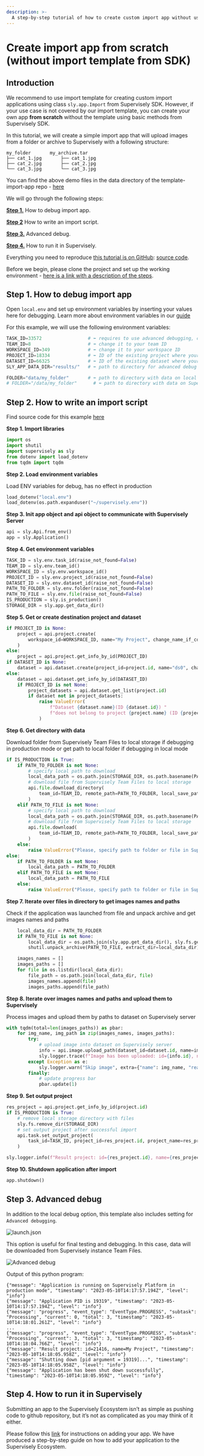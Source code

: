 ```yaml
---
description: >-
  A step-by-step tutorial of how to create custom import app without using template from SDK (from scratch).
---
```


# Create import app from scratch (without import template from SDK)

## Introduction

We recommend to use import template for creating custom import applications using class `sly.app.Import` from Supervisely SDK.
However, if your use case is not covered by our import template, you can create your own app **from scratch**  without the template using basic methods from Supervisely SDK.

In this tutorial, we will create a simple import app that will upload images from a folder or archive to Supervisely with a following structure:

```text
my_folder       my_archive.tar
├── cat_1.jpg       ├── cat_1.jpg
├── cat_2.jpg       ├── cat_2.jpg
└── cat_3.jpg       └── cat_3.jpg
```

You can find the above demo files in the data directory of the template-import-app repo - [here](https://github.com/supervisely-ecosystem/template-import-app/blob/master/data/)

We will go through the following steps:

[**Step 1.**](#step-1-how-to-debug-import-app) How to debug import app.

[**Step 2**](#step-2-how-to-write-an-import-script) How to write an import script.

[**Step 3.**](#step-3-advanced-debug) Advanced debug.

[**Step 4.**](#step-4-how-to-run-it-in-supervisely) How to run it in Supervisely.

Everything you need to reproduce [this tutorial is on GitHub](https://github.com/supervisely-ecosystem/template-import-app): [source code](https://github.com/supervisely-ecosystem/template-import-app/blob/master/src/import-from-scratch.py).

Before we begin, please clone the project and set up the working environment - [here is a link with a description of the steps](/README.md#set-up-an-environment-for-development).

## Step 1. How to debug import app

Open `local.env` and set up environment variables by inserting your values here for debugging. Learn more about environment variables in our [guide](https://developer.supervisely.com/getting-started/environment-variables)

For this example, we will use the following environment variables:

```python
TASK_ID=33572                 # ⬅️ requires to use advanced debugging, comment for local debugging
TEAM_ID=8                     # ⬅️ change it to your team ID
WORKSPACE_ID=349              # ⬅️ change it to your workspace ID
PROJECT_ID=18334              # ⬅️ ID of the existing project where your data will be imported (optional)
DATASET_ID=66325              # ⬅️ ID of the existing dataset where your data will be imported (optional)
SLY_APP_DATA_DIR="results/"   # ⬅️ path to directory for advanced debug (your data will be downloaded in this directory)

FOLDER="data/my_folder"       # ⬅️ path to directory with data on local machine
# FOLDER="/data/my_folder"      # ⬅️ path to directory with data on Supervisely Team Files
```

## Step 2. How to write an import script

Find source code for this example [here](https://github.com/supervisely-ecosystem/template-import-app/blob/master/src/import-from-scratch.py)

**Step 1. Import libraries**

```python
import os
import shutil
import supervisely as sly
from dotenv import load_dotenv
from tqdm import tqdm
```

**Step 2. Load environment variables**

Load ENV variables for debug, has no effect in production

```python
load_dotenv("local.env")
load_dotenv(os.path.expanduser("~/supervisely.env"))
```

**Step 3. Init app object and api object to communicate with Supervisely Server**

```python
api = sly.Api.from_env()
app = sly.Application()
```

**Step 4. Get environment variables**

```python
TASK_ID = sly.env.task_id(raise_not_found=False)
TEAM_ID = sly.env.team_id()
WORKSPACE_ID = sly.env.workspace_id()
PROJECT_ID = sly.env.project_id(raise_not_found=False)
DATASET_ID = sly.env.dataset_id(raise_not_found=False)
PATH_TO_FOLDER = sly.env.folder(raise_not_found=False)
PATH_TO_FILE = sly.env.file(raise_not_found=False)
IS_PRODUCTION = sly.is_production()
STORAGE_DIR = sly.app.get_data_dir()
```

**Step 5. Get or create destination project and dataset**

```python
if PROJECT_ID is None:
    project = api.project.create(
        workspace_id=WORKSPACE_ID, name="My Project", change_name_if_conflict=True
    )
else:
    project = api.project.get_info_by_id(PROJECT_ID)
if DATASET_ID is None:
    dataset = api.dataset.create(project_id=project.id, name="ds0", change_name_if_conflict=True)
else:
    dataset = api.dataset.get_info_by_id(DATASET_ID)
    if PROJECT_ID is not None:
        project_datasets = api.dataset.get_list(project.id)
        if dataset not in project_datasets:
            raise ValueError(
                f"Dataset {dataset.name}(ID {dataset.id}) "
                f"does not belong to project {project.name} (ID {project.id})."
            )
```

**Step 6. Get directory with data**

Download folder from Supervisely Team Files to local storage if debugging in production mode
or get path to local folder if debugging in local mode

```python
if IS_PRODUCTION is True:
    if PATH_TO_FOLDER is not None:
        # specify local path to download
        local_data_path = os.path.join(STORAGE_DIR, os.path.basename(PATH_TO_FOLDER))
        # download file from Supervisely Team Files to local storage
        api.file.download_directory(
            team_id=TEAM_ID, remote_path=PATH_TO_FOLDER, local_save_path=local_data_path
        )
    elif PATH_TO_FILE is not None:
        # specify local path to download
        local_data_path = os.path.join(STORAGE_DIR, os.path.basename(PATH_TO_FILE))
        # download file from Supervisely Team Files to local storage
        api.file.download(
            team_id=TEAM_ID, remote_path=PATH_TO_FOLDER, local_save_path=local_data_path
        )
    else:
        raise ValueError("Please, specify path to folder or file in Supervisely Team Files.")
else:
    if PATH_TO_FOLDER is not None:
        local_data_path = PATH_TO_FOLDER
    elif PATH_TO_FILE is not None:
        local_data_path = PATH_TO_FILE
    else:
        raise ValueError("Please, specify path to folder or file in Supervisely Team Files.")
```

**Step 7. Iterate over files in directory to get images names and paths**

Check if the application was launched from file and unpack archive and get images names and paths

```python
    local_data_dir = PATH_TO_FOLDER
    if PATH_TO_FILE is not None:
        local_data_dir = os.path.join(sly.app.get_data_dir(), sly.fs.get_file_name(PATH_TO_FILE))
        shutil.unpack_archive(PATH_TO_FILE, extract_dir=local_data_dir)

    images_names = []
    images_paths = []
    for file in os.listdir(local_data_dir):
        file_path = os.path.join(local_data_dir, file)
        images_names.append(file)
        images_paths.append(file_path)

```

**Step 8. Iterate over images names and paths and upload them to Supervisely**

Process images and upload them by paths to dataset on Supervisely server


```python
with tqdm(total=len(images_paths)) as pbar:
    for img_name, img_path in zip(images_names, images_paths):
        try:
            # upload image into dataset on Supervisely server
            info = api.image.upload_path(dataset_id=dataset.id, name=img_name, path=img_path)
            sly.logger.trace(f"Image has been uploaded: id={info.id}, name={info.name}")
        except Exception as e:
            sly.logger.warn("Skip image", extra={"name": img_name, "reason": repr(e)})
        finally:
            # update progress bar
            pbar.update(1)
```

**Step 9. Set output project**

```python
res_project = api.project.get_info_by_id(project.id)
if IS_PRODUCTION is True:
    # remove local storage directory with files
    sly.fs.remove_dir(STORAGE_DIR)
    # set output project after successful import
    api.task.set_output_project(
        task_id=TASK_ID, project_id=res_project.id, project_name=res_project.name
    )

sly.logger.info(f"Result project: id={res_project.id}, name={res_project.name}")
```

**Step 10. Shutdown application after import**

```python
app.shutdown()
```

## Step 3. Advanced debug

In addition to the local debug option, this template also includes setting for `Advanced debugging`.

![launch.json]()

This option is useful for final testing and debugging. In this case, data will be downloaded from Supervisely instance Team Files.

![Advanced debug]()

Output of this python program:

```text
{"message": "Application is running on Supervisely Platform in production mode", "timestamp": "2023-05-10T14:17:57.194Z", "level": "info"}
{"message": "Application PID is 19319", "timestamp": "2023-05-10T14:17:57.194Z", "level": "info"}
{"message": "progress", "event_type": "EventType.PROGRESS", "subtask": "Processing", "current": 0, "total": 3, "timestamp": "2023-05-10T14:18:01.261Z", "level": "info"}
...
{"message": "progress", "event_type": "EventType.PROGRESS", "subtask": "Processing", "current": 3, "total": 3, "timestamp": "2023-05-10T14:18:04.766Z", "level": "info"}
{"message": "Result project: id=21416, name=My Project", "timestamp": "2023-05-10T14:18:05.958Z", "level": "info"}
{"message": "Shutting down [pid argument = 19319]...", "timestamp": "2023-05-10T14:18:05.958Z", "level": "info"}
{"message": "Application has been shut down successfully", "timestamp": "2023-05-10T14:18:05.959Z", "level": "info"}
```

## Step 4. How to run it in Supervisely

Submitting an app to the Supervisely Ecosystem isn’t as simple as pushing code to github repository, but it’s not as complicated as you may think of it either.

Please follow this [link](https://developer.supervisely.com/app-development/basics/add-private-app) for instructions on adding your app. We have produced a step-by-step guide on how to add your application to the Supervisely Ecosystem.
